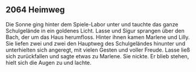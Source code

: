 ## **2064** Heimweg

Die Sonne ging hinter dem Spiele-Labor unter und tauchte das ganze Schulgelände in ein goldenes Licht.
Lasse und Sigur sprangen über den Bach, der um das Haus herumfloss.
Hinter ihnen kamen Marlene und Lilly.
Sie liefen zwei und zwei den Hauptweg des Schulgeländes hinunter und unterhielten sich angeregt, mit vielen Gesten und voller Freude.
Lasse ließ sich zurückfallen und sagte etwas zu Marlene.
Sie nickte.
Er blieb stehen, hielt sich die Augen zu und lachte.

